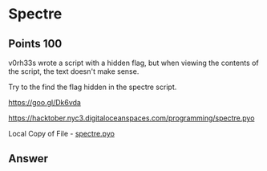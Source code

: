 # Spectre

## Points 100

v0rh33s wrote a script with a hidden flag, but when viewing the contents of the script, the text doesn't make sense.

Try to the find the flag hidden in the spectre script.

https://goo.gl/Dk6vda

https://hacktober.nyc3.digitaloceanspaces.com/programming/spectre.pyo

Local Copy of File - [spectre.pyo](files/spectre.pyo)

## Answer